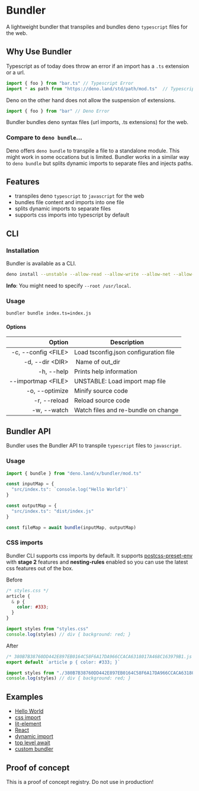 # Bundler
A lightweight bundler that transpiles and bundles deno `typescript` files for the web.

## Why Use Bundler
Typescript as of today does throw an error if an import has a `.ts` extension or a url.
```ts
import { foo } from "bar.ts" // Typescript Error
import * as path from "https://deno.land/std/path/mod.ts"  // Typescript Error
```

Deno on the other hand does not allow the suspension of extensions.
```ts
import { foo } from "bar" // Deno Error
```

Bundler bundles deno syntax files (url imports, .ts extensions) for the web.

### Compare to `deno bundle`…
Deno offers `deno bundle` to transpile a file to a standalone module. This might work in some occations but is limited.
Bundler works in a similar way to `deno bundle` but splits dynamic imports to separate files and injects paths.

## Features
- transpiles deno `typescript` to `javascript` for the web
- bundles file content and imports into one file
- splits dynamic imports to separate files
- supports css imports into typescript by default

## CLI

### Installation
Bundler is available as a CLI.
```sh
deno install --unstable --allow-read --allow-write --allow-net --allow-env --name bundler https://deno.land/x/bundler/cli.ts
```
**Info**: You might need to specify `--root /usr/local`.

### Usage
```sh
bundler bundle index.ts=index.js
```
#### Options
| Option  | Description |
|---:|---|
| -c, --config \<FILE> | Load tsconfig.json configuration file|
| -d, --dir \<DIR> | Name of out_dir |
| -h, --help | Prints help information |
| --importmap \<FILE> | UNSTABLE: Load import map file |
 |-o, --optimize | Minify source code |
| -r, --reload | Reload source code |
| -w, --watch | Watch files and re-bundle on change |
## Bundler API
Bundler uses the Bundler API to transpile `typescript` files to ```javascript```.

### Usage
```ts
import { bundle } from "deno.land/x/bundler/mod.ts"

const inputMap = {
  "src/index.ts": `console.log("Hello World")`
}

const outputMap = {
  "src/index.ts": "dist/index.js"
}

const fileMap = await bundle(inputMap, outputMap)
```

### CSS imports
Bundler CLI supports css imports by default. It supports [postcss-preset-env](https://preset-env.cssdb.org) with **stage 2** features and **nesting-rules** enabled so you can use the latest css features out of the box.

Before
```css
/* styles.css */
article {
  & p {
    color: #333;
  }
}
```

```js
import styles from "styles.css"
console.log(styles) // div { background: red; }
```

After
```js
/* 380B7B38760DD442E897EB0164C58F6A17DA966CCACA6318017A468C163979B1.js */
export default `article p { color: #333; }`
```
```js
import styles from "./380B7B38760DD442E897EB0164C58F6A17DA966CCACA6318017A468C163979B1.js"
console.log(styles) // div { background: red; }
```

## Examples

- [Hello World](https://github.com/timreichen/Bundler/tree/master/examples/hello%20world)
- [css import](https://github.com/timreichen/Bundler/tree/master/examples/css%20import)
- [lit-element](https://github.com/timreichen/Bundler/tree/master/examples/lit-element)
- [React](https://github.com/timreichen/Bundler/tree/master/examples/react)
- [dynamic import](https://github.com/timreichen/Bundler/tree/master/examples/dynamic%20import)
- [top level await](https://github.com/timreichen/Bundler/tree/master/examples/top%20level%20await)
- [custom bundler](https://github.com/timreichen/Bundler/tree/master/examples/custom%20bundler)
## Proof of concept
This is a proof of concept registry. Do not use in production!
